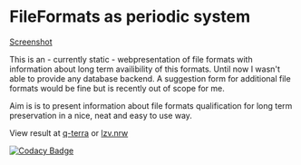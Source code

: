 # FileFormats as periodic system


[Screenshot](0bdd077b2a50.png)

This is an - currently static - webpresentation of file formats with information about long term availibility of this formats. 
Until now I wasn't able to provide any database backend. A suggestion form for additional file formats would be fine but is recently out of scope for me. 

Aim is is to present information about file formats qualification for long term preservation in a nice, neat and easy to use way.

View result at [q-terra](https://www.q-terra.de/lzv/) or [lzv.nrw](https://www.lzv.nrw/dateiformate/)

[![Codacy Badge](https://app.codacy.com/project/badge/Grade/1be6ae2621fe4d3b9369aca884f9daa1)](https://www.codacy.com/gh/aquast/period/dashboard?utm_source=github.com&amp;utm_medium=referral&amp;utm_content=aquast/period&amp;utm_campaign=Badge_Grade)
